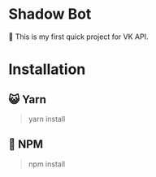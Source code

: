 # Shadow Bot
💌 This is my first quick project for VK API.

# Installation
## 😺 Yarn
> yarn install

## 🔺 NPM
> npm install
